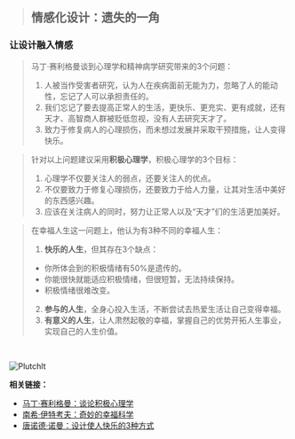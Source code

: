> ## 情感化设计：遗失的一角

### 让设计融入情感

> 马丁·赛利格曼谈到心理学和精神病学研究带来的3个问题：
> 1. 人被当作受害者研究，认为人在疾病面前无能为力，忽略了人的能动性，忘记了人可以承担责任的。
> 2. 我们忘记了要去提高正常人的生活，更快乐、更充实、更有成就，还有天才、高智商人群被贬低忽视，没有人去研究天才了。
> 3. 致力于修复病人的心理损伤，而未想过发展并采取干预措施，让人变得快乐。   

> 针对以上问题建议采用**积极心理学**，积极心理学的3个目标：
> 1. 心理学不仅要关注人的弱点，还要关注人的优点。
> 2. 不仅要致力于修复心理损伤，还要致力于给人力量，让其对生活中美好的东西感兴趣。
> 3. 应该在关注病人的同时，努力让正常人以及“天才”们的生活更加美好。

> 在幸福人生这一问题上，他认为有3种不同的幸福人生：
> 1. **快乐的人生**，但其存在3个缺点：
>   - 你所体会到的积极情绪有50%是遗传的。
>   - 你能很快就能适应积极情绪，但很短暂，无法持续保持。
>   - 积极情绪很难改变。
> 2. **参与的人生**，全身心投入生活，不断尝试去热爱生活让自己变得幸福。
> 3. **有意义的人生**，让人肃然起敬的幸福，掌握自己的优势开拓人生事业，实现自己的人生价值。

&emsp;&emsp;

![Plutchlt](https://www.biaodianfu.com/wp-content/uploads/2013/05/plutchlt.jpg)

**相关链接：**
- [马丁·赛利格曼：谈论积极心理学](https://www.ted.com/talks/martin_seligman_on_the_state_of_psychology/transcript?&language=zh-cn)
- [南希·伊特考夫：奇妙的幸福科学](https://www.ted.com/talks/nancy_etcoff_on_happiness_and_why_we_want_it/transcript?&language=zh-cn)
- [唐诺德·诺曼：设计使人快乐的3种方式](https://www.ted.com/talks/don_norman_on_design_and_emotion/transcript?&language=zh-cn)
